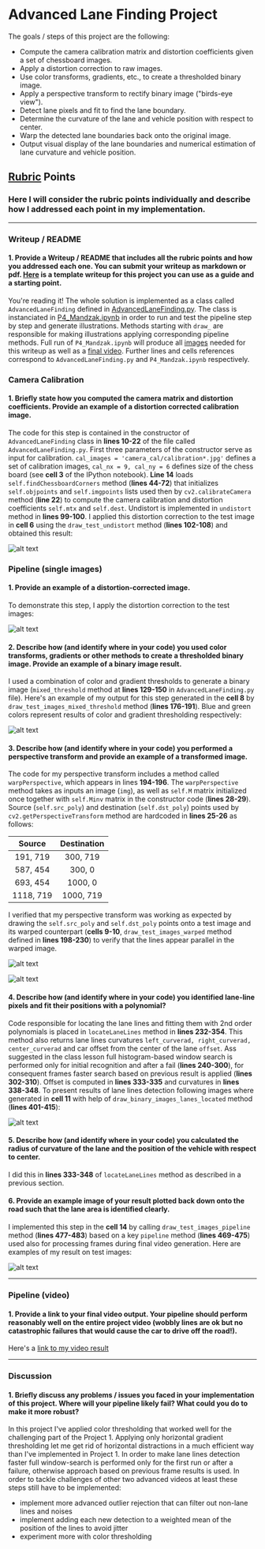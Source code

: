 # Advanced Lane Finding Project

The goals / steps of this project are the following:

* Compute the camera calibration matrix and distortion coefficients given a set of chessboard images.
* Apply a distortion correction to raw images.
* Use color transforms, gradients, etc., to create a thresholded binary image.
* Apply a perspective transform to rectify binary image ("birds-eye view").
* Detect lane pixels and fit to find the lane boundary.
* Determine the curvature of the lane and vehicle position with respect to center.
* Warp the detected lane boundaries back onto the original image.
* Output visual display of the lane boundaries and numerical estimation of lane curvature and vehicle position.

[//]: # (Image References)

[image1]: ./output_images/chessboard_undistorted.png "Undistorted Chessboard"
[image2]: ./output_images/test_images_undistorted.png "Undistorted Test Images"
[image3]: ./output_images/test_images_thresholded.png "Thresholded test Images"
[image4]: ./output_images/test_images_perspective.png "Perspective transform on test images"
[image5]: ./output_images/test_images_thresholded_perspective.png "Perspective transform on thresholded images"
[image6]: ./output_images/test_images_lanes_located.png "Locating Lane Lines"
[image7]: ./output_images/test_images_final.png "Full pipeline applied to test images"
[video1]: ./project_video_output.mp4 "Video"

## [Rubric](https://review.udacity.com/#!/rubrics/571/view) Points
### Here I will consider the rubric points individually and describe how I addressed each point in my implementation.  

---
### Writeup / README

#### 1. Provide a Writeup / README that includes all the rubric points and how you addressed each one.  You can submit your writeup as markdown or pdf.  [Here](https://github.com/udacity/CarND-Advanced-Lane-Lines/blob/master/writeup_template.md) is a template writeup for this project you can use as a guide and a starting point.  

You're reading it! The whole solution is implemented as a class called `AdvancedLaneFinding` defined in [AdvancedLaneFinding.py](https://github.com/tmandzak/CarND-Advanced-Lane-Lines-P4/blob/master/AdvancedLaneFinding.py).
The class is instanciated in [P4_Mandzak.ipynb](https://github.com/tmandzak/CarND-Advanced-Lane-Lines-P4/blob/master/P4_Mandzak.ipynb) in order to run and test the pipeline step by step and generate illustrations. Methods starting with `draw_` are responsible for making illustrations applying corresponding pipeline methods. Full run of `P4_Mandzak.ipynb` will produce all [images](https://github.com/tmandzak/CarND-Advanced-Lane-Lines-P4/tree/master/output_images) needed for this writeup as well as a [final video](https://github.com/tmandzak/CarND-Advanced-Lane-Lines-P4/blob/master/project_video_output.mp4). Further lines and cells references correspond to `AdvancedLaneFinding.py` and `P4_Mandzak.ipynb` respectively.

### Camera Calibration

#### 1. Briefly state how you computed the camera matrix and distortion coefficients. Provide an example of a distortion corrected calibration image.

The code for this step is contained in the constructor of `AdvancedLaneFinding` class in **lines 10-22** of the file called `AdvancedLaneFinding.py`. First three parameters of the constructor serve as input for calibration. `cal_images = 'camera_cal/calibration*.jpg'` defines a set of calibration images, `cal_nx = 9, cal_ny = 6` defines size of the chess board (see **cell 3** of the IPython notebook). **Line 14** loads `self.findChessboardCorners` method (**lines 44-72**) that initializes `self.objpoints` and `self.imgpoints` lists used then by `cv2.calibrateCamera` method (**line 22**) to compute the camera calibration and distortion coefficients `self.mtx` and `self.dest`. Undistort is implemented in `undistort` method in **lines 99-100**.
I applied this distortion correction to the test image in **cell 6** using the `draw_test_undistort` method (**lines 102-108**) and obtained this result: 

![alt text][image1]

### Pipeline (single images)

#### 1. Provide an example of a distortion-corrected image.
To demonstrate this step, I apply the distortion correction to the test images:

![alt text][image2]

#### 2. Describe how (and identify where in your code) you used color transforms, gradients or other methods to create a thresholded binary image.  Provide an example of a binary image result.
I used a combination of color and gradient thresholds to generate a binary image (`mixed_threshold` method at **lines 129-150** in `AdvancedLaneFinding.py` file).  Here's an example of my output for this step generated in the **cell 8** by `draw_test_images_mixed_threshold` method (**lines 176-191**). Blue and green colors represent results of color and gradient thresholding respectively:

![alt text][image3]

#### 3. Describe how (and identify where in your code) you performed a perspective transform and provide an example of a transformed image.

The code for my perspective transform includes a method called `warpPerspective`, which appears in lines **194-196**.  The `warpPerspective` method takes as inputs an image (`img`), as well as `self.M` matrix initialized once together with `self.Minv` matrix in the constructor code (**lines 28-29**). Source (`self.src_poly`) and destination (`self.dst_poly`) points used by `cv2.getPerspectiveTransform` method are hardcoded in **lines 25-26** as follows:  

| Source        | Destination   | 
|:-------------:|:-------------:| 
| 191, 719      | 300, 719      | 
| 587, 454      | 300, 0        |
| 693, 454      | 1000, 0       |
| 1118, 719     | 1000, 719     |

I verified that my perspective transform was working as expected by drawing the `self.src_poly` and `self.dst_poly` points onto a test image and its warped counterpart (**cells 9-10**, `draw_test_images_warped` method defined in **lines 198-230**) to verify that the lines appear parallel in the warped image.

![alt text][image4]

![alt text][image5]

#### 4. Describe how (and identify where in your code) you identified lane-line pixels and fit their positions with a polynomial?

Code responsible for locating the lane lines and fitting them with 2nd order polynomials is placed in `locateLaneLines` method in **lines 232-354**. This method also returns lane lines curvatures `left_curverad, right_curverad, center_curverad` and car offset from the center of the lane `offset`. Ass suggested in the class lesson full histogram-based window search is performed only for initial recognition and after a fail (**lines 240-300**), for consequent frames faster search based on previous result is applied (**lines 302-310**). Offset is computed in **lines 333-335** and curvatures in **lines 338-348**.
To present results of lane lines detection following images where generated in **cell 11** with help of `draw_binary_images_lanes_located` method (**lines 401-415**):

![alt text][image6]

#### 5. Describe how (and identify where in your code) you calculated the radius of curvature of the lane and the position of the vehicle with respect to center.

I did this in **lines 333-348** of `locateLaneLines` method as described in a previous section.

#### 6. Provide an example image of your result plotted back down onto the road such that the lane area is identified clearly.

I implemented this step in the **cell 14** by calling `draw_test_images_pipeline` method (**lines 477-483**) based on a key `pipeline` method (**lines 469-475**) used also for processing frames during final video generation.
Here are examples of my result on test images:

![alt text][image7]

---

### Pipeline (video)

#### 1. Provide a link to your final video output.  Your pipeline should perform reasonably well on the entire project video (wobbly lines are ok but no catastrophic failures that would cause the car to drive off the road!).

Here's a [link to my video result](./project_video_output.mp4)

---

### Discussion

#### 1. Briefly discuss any problems / issues you faced in your implementation of this project.  Where will your pipeline likely fail?  What could you do to make it more robust?

In this project I've applied color thresholding that worked well for the challenging part of the Project 1. Applying only horizontal gradient thresholding let me get rid of horizontal distractions in a much efficient way than I've implemented in Project 1.
In order to make lane lines detection faster full window-search is performed only for the first run or after a failure, otherwise approach based on previous frame results is used.
In order to tackle challenges of other two advanced videos at least these steps still have to be implemented:
- implement more advanced outlier rejection that can filter out non-lane lines and noises
- implement adding each new detection to a weighted mean of the position of the lines to avoid jitter
- experiment more with color thresholding
